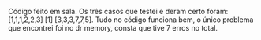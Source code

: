 Código feito em sala. Os três casos que testei e deram certo foram: [1,1,1,2,2,3] [1] [3,3,3,7,7,5]. Tudo no código funciona bem, o único problema que encontrei foi no dr memory, consta que tive 7 erros no total.
